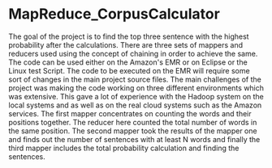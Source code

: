 # MapReduce_CorpusCalculator

The goal of the project is to find the top three sentence with the highest probability after the calculations. There are three sets of mappers and reducers used using the concept of chaining in order to achieve the same. The code can be used either on the Amazon's EMR or on Eclipse or the Linux test Script. 
	The code to be executed on the EMR will require some sort of changes in the main project source files. The main challenges of the project was making the code working on three different environments which was extensive. This gave a lot of experience with the Hadoop system on the local systems and as well as on the real cloud systems such as the Amazon services. 
	The first mapper concentrates on counting the words and their positions together. The reducer here counted the total number of words in the same position. The second mapper took the results of the mapper one and finds out the number of sentences with at least N words and finally the third mapper includes the total probability calculation and finding the sentences.
